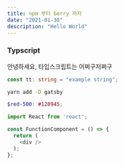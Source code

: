 ```yaml
---
title: npm 부터 berry 까지
date: "2021-01-30"
description: "Hello World"
---
```


### Typscript

안녕하세요, 타입스크립트는 어쩌구저쩌구

```typescript
const tt: string = "example string";
```

```bash
yarn add -D gatsby
```

```scss
$red-500: #128945;
```

```javascript
import React from 'react';

const FunctionComponent = () => {
  return (
  	<div />
  );
};
```

